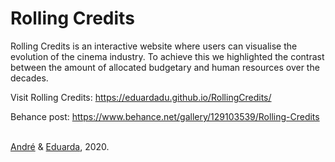 # Rolling Credits

Rolling Credits is an interactive website where users can visualise the evolution of the cinema industry. To achieve this we highlighted the contrast between the amount of allocated budgetary and human resources over the decades. 

Visit Rolling Credits: https://eduardadu.github.io/RollingCredits/

Behance post: https://www.behance.net/gallery/129103539/Rolling-Credits
<br>
<br>

[André](https://github.com/andrre-ls) & [Eduarda](https://github.com/eduardadu), 2020.
